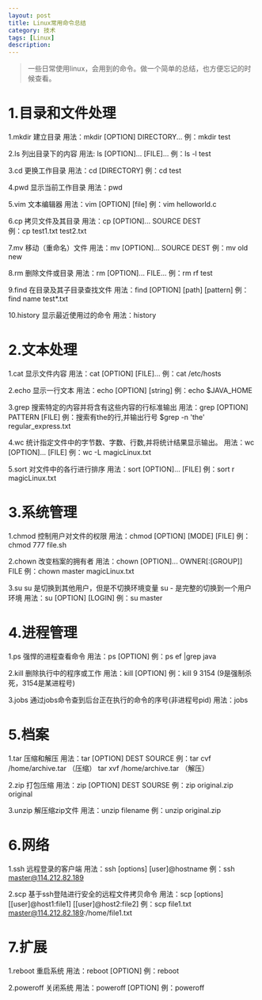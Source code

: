 ```yaml
---
layout: post
title: Linux常用命令总结
category: 技术
tags: [Linux]
description: 
---
```


> 一些日常使用linux，会用到的命令。做一个简单的总结，也方便忘记的时候查看。

# 1.目录和文件处理 #

1.mkdir
建立目录
用法：mkdir [OPTION] DIRECTORY...
例：mkdir test

2.ls
列出目录下的内容
用法: ls [OPTION]... [FILE]...
例：ls ­-l test

3.cd
更换工作目录
用法：cd [DIRECTORY]
例：cd test

4.pwd
显示当前工作目录
用法：pwd

5.vim
文本编辑器
用法：vim [OPTION] [file]
例：vim helloworld.c

6.cp
拷贝文件及其目录
用法：cp [OPTION]... SOURCE DEST  
例：cp  test1.txt test2.txt

7.mv
移动（重命名）文件
用法：mv [OPTION]... SOURCE DEST
例：mv old new

8.rm
删除文件或目录
用法：rm [OPTION]... FILE...
例：rm ­rf test

9.find
在目录及其子目录查找文件
用法：find [OPTION] [path] [pattern]
例：find ­name test*.txt

10.history
显示最近使用过的命令
用法：history


# 2.文本处理 #

1.cat
显示文件内容
用法：cat [OPTION] [FILE]...
例：cat /etc/hosts

2.echo 
显示一行文本
用法：echo [OPTION] [string]
例：echo $JAVA_HOME

3.grep
搜索特定的内容并将含有这些内容的行标准输出
用法：grep [OPTION] PATTERN [FILE]
例：搜索有the的行,并输出行号 
   $grep -n 'the' regular_express.txt 

4.wc
统计指定文件中的字节数、字数、行数,并将统计结果显示输出。
用法：wc [OPTION]... [FILE]
例：wc -L magicLinux.txt

5.sort
对文件中的各行进行排序
用法：sort [OPTION]... [FILE]
例：sort ­r magicLinux.txt


# 3.系统管理 #

1.chmod
控制用户对文件的权限
用法：chmod [OPTION] [MODE] [FILE]
例：chmod 777 file.sh

2.chown
改变档案的拥有者
用法：chown [OPTION]... OWNER[:[GROUP]] FILE
例：chown master magicLinux.txt

3.su
su 是切换到其他用户，但是不切换环境变量
su - 是完整的切换到一个用户环境
用法：su [OPTION] [LOGIN]
例：su master


# 4.进程管理 #

1.ps
强悍的进程查看命令
用法：ps [OPTION]
例：ps ef |grep java

2.kill
删除执行中的程序或工作
用法：kill [OPTION]
例：kill ­9 3154 (9是强制杀死，3154是某进程号)

3.jobs
通过jobs命令查到后台正在执行的命令的序号(非进程号pid)
用法：jobs


# 5.档案 #

1.tar
压缩和解压
用法：tar [OPTION] DEST SOURCE
例：tar ­cvf /home/archive.tar （压缩）
tar ­xvf /home/archive.tar （解压）

2.zip
打包压缩
用法：zip [OPTION] DEST SOURSE
例：zip original.zip original

3.unzip
解压缩zip文件
用法：unzip filename
例：unzip original.zip

# 6.网络 #

1.ssh
远程登录的客户端
用法：ssh [options] [user]@hostname
例：ssh ­ master@114.212.82.189

2.scp
基于ssh登陆进行安全的远程文件拷贝命令
用法：scp [options] [[user]@host1:file1] [[user]@host2:file2]
例：scp file1.txt master@114.212.82.189:/home/file1.txt


# 7.扩展 #

1.reboot
重启系统
用法：reboot [OPTION]
例：reboot

2.poweroff
关闭系统
用法：poweroff [OPTION]
例：poweroff








	








